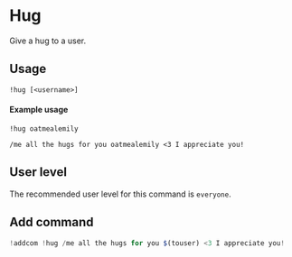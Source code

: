 # Hug
Give a hug to a user.

## Usage
`!hug [<username>]`

#### Example usage
`!hug oatmealemily`

```
/me all the hugs for you oatmealemily <3 I appreciate you!
```

## User level
The recommended user level for this command is `everyone`.

## Add command
```js
!addcom !hug /me all the hugs for you $(touser) <3 I appreciate you!
```
